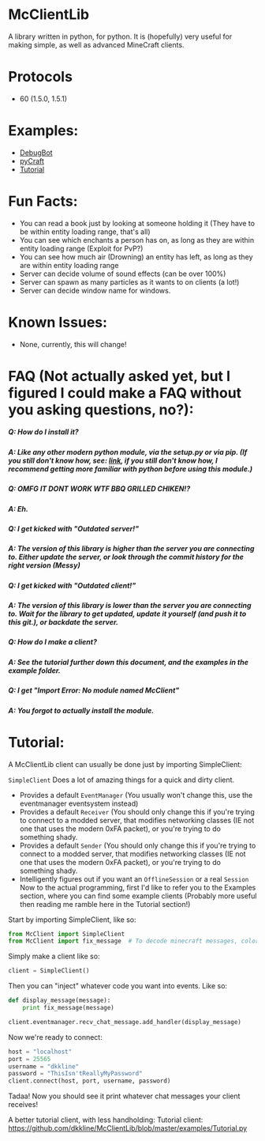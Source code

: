 McClientLib
===========

A library written in python, for python. It is (hopefully) very useful for making simple, as well as advanced MineCraft clients.

Protocols
=====
* 60 (1.5.0, 1.5.1)

Examples:
=====
* [DebugBot](https://github.com/dkkline/McClientLib/blob/master/examples/DebugBot/)
* [pyCraft](https://github.com/dkkline/pyCraft)
* [Tutorial](https://github.com/dkkline/McClientLib/blob/master/examples/Tutorial.py)

Fun Facts:
=====
* You can read a book just by looking at someone holding it (They have to be within entity loading range, that's all)
* You can see which enchants a person has on, as long as they are within entity loading range (Exploit for PvP?)
* You can see how much air (Drowning) an entity has left, as long as they are within entity loading range
* Server can decide volume of sound effects (can be over 100%)
* Server can spawn as many particles as it wants to on clients (a lot!)
* Server can decide window name for windows.

Known Issues:
=====
* None, currently, this will change!

FAQ (Not actually asked yet, but I figured I could make a FAQ without you asking questions, no?):
=====
##### Q: How do I install it?
##### A: Like any other modern python module, via the setup.py or via pip. (If you still don't know how, see: [link](http://docs.python.org/2/install/), if you still don't know how, I recommend getting more familiar with python before using this module.)

##### Q: OMFG IT DONT WORK WTF BBQ GRILLED CHIKEN!?
##### A: Eh.

##### Q: I get kicked with "Outdated server!"
##### A: The version of this library is higher than the server you are connecting to. Either update the server, or look through the commit history for the right version (Messy)

##### Q: I get kicked with "Outdated client!"
##### A: The version of this library is lower than the server you are connecting to. Wait for the library to get updated, update it yourself (and push it to this git.), or backdate the server.

##### Q: How do I make a client?
##### A: See the tutorial further down this document, and the examples in the example folder.

##### Q: I get "Import Error: No module named McClient"
##### A: You forgot to actually install the module.



Tutorial:
=====
A McClientLib client can usually be done just by importing SimpleClient:


`SimpleClient` Does a lot of amazing things for a quick and dirty client.
* Provides a default `EventManager` (You usually won't change this, use the eventmanager eventsystem instead)
* Provides a default `Receiver` (You should only change this if you're trying to connect to a modded server, that modifies networking classes (IE not one that uses the modern 0xFA packet), or you're trying to do something shady.
* Provides a default `Sender` (You should only change this if you're trying to connect to a modded server, that modifies networking classes (IE not one that uses the modern 0xFA packet), or you're trying to do something shady.
* Intelligently figures out if you want an `OfflineSession` or a real `Session`
Now to the actual programming, first I'd like to refer you to the Examples section, where you can find some example clients (Probably more useful then reading me ramble here in the Tutorial section!)

Start by importing SimpleClient, like so:
```python
from McClient import SimpleClient
from McClient import fix_message  # To decode minecraft messages, colors etc.
```

Simply make a client like so:
```python
client = SimpleClient()
```

Then you can "inject" whatever code you want into events. Like so:
```python
def display_message(message):
    print fix_message(message)

client.eventmanager.recv_chat_message.add_handler(display_message)
```

Now we're ready to connect:
```python
host = "localhost"
port = 25565
username = "dkkline"
password = "ThisIsn'tReallyMyPassword"
client.connect(host, port, username, password)
```
Tadaa! Now you should see it print whatever chat messages your client receives!

A better tutorial client, with less handholding:
Tutorial client: https://github.com/dkkline/McClientLib/blob/master/examples/Tutorial.py

